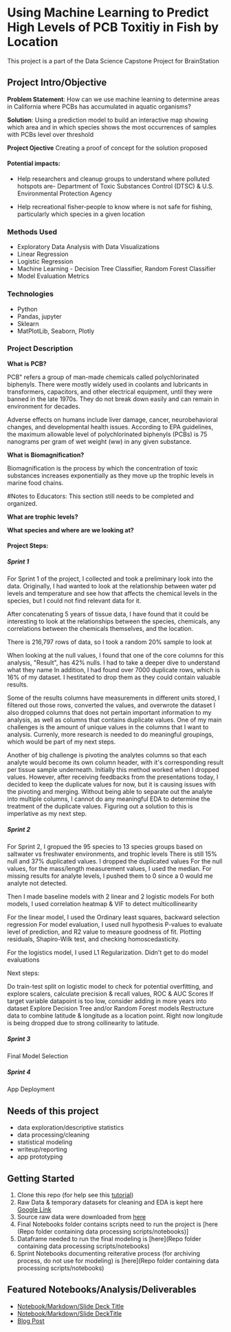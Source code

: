 # Using Machine Learning to Predict High Levels of PCB Toxitiy in Fish by Location
This project is a part of the Data Science Capstone Project for BrainStation


## Project Intro/Objective

**Problem Statement**: How can we use machine learning to determine areas in 
California where PCBs has accumulated in aquatic organisms? 


**Solution**: Using a prediction model to build an interactive map showing which area 
and in which species shows the most occurrences of samples with PCBs level over 
threshold

**Project Ojective** Creating a proof of concept for the solution proposed

#### Potential impacts:
* Help researchers and cleanup groups to understand where polluted hotspots are- Department of Toxic Substances Control (DTSC) & U.S. Environmental Protection Agency
  
* Help recreational fisher-people to know where is not safe for fishing, particularly which species in a given location


### Methods Used
* Exploratory Data Analysis with Data Visualizations
* Linear Regression
* Logistic Regression
* Machine Learning - Decision Tree Classifier, Random Forest Classifier
* Model Evaluation Metrics
  
  

### Technologies
* Python
* Pandas, jupyter
* Sklearn
* MatPlotLib, Seaborn, Plotly
   

### Project Description

**What is PCB?**

PCB" refers a group of man-made chemicals called polychlorinated biphenyls. There were mostly widely used in coolants and lubricants in transformers, capacitors, and other electrical equipment, until they were banned in the late 1970s. They do not break down easily and can remain in environment for decades.

Adverse effects on humans include liver damage, cancer, neurobehavioral changes, and developmental health issues. According to EPA guidelines, the maximum allowable level of polychlorinated biphenyls (PCBs) is 75 nanograms per gram of wet weight (ww) in any given substance.

**What is Biomagnification?**

Biomagnification is the process by which the concentration of toxic substances increases exponentially as they move up the trophic levels in marine food chains.


#Notes to Educators: This section still needs to be completed and organized.

**What are trophic levels?**

**What species and where are we looking at?**

#### Project Steps:

##### Sprint 1
For Sprint 1 of the project, I collected and took a preliminary look into the data. 
Originally, I had wanted to look at the relationship between water pd levels and temperature and see how that affects the chemical levels in the species, but I could not find relevant data for it.

After concatenating 5 years of tissue data, I have found that it could be interesting to look at the relationships between the species, chemicals, any correlations between the chemicals themselves, and the location.

There is 216,797 rows of data, so I took a random 20% sample to look at

When looking at the null values, I found that one of the core columns for this analysis, "Result", has 42% nulls. I had to take a deeper dive to understand what they name
In addition, I had found over 7000 duplicate rows, which is 16% of my dataset. I hestitated to drop them as they could contain valuable results.

Some of the results columns have measurements in different units stored, I filtered out those rows, converted the values, and overwrote the dataset
I also dropped columns that does not pertain important information to my analysis, as well as columns that contains duplicate values.
One of my main challenges is the amount of unique values in the columns that I want to analysis. Currenly, more research is needed to do meaningful groupings, which would be part of my next steps.

Another of big challenge is pivoting the analytes columns so that each analyte would become its own column header, with it's corresponding result per tissue sample underneath. Initially this method worked when I dropped  values.
However, after receiving feedbacks from the presentations today, I decided to keep the duplicate values for now, but it is causing issues with the pivoting and merging. 
Without being able to separate out the analyte into multiple columns, I cannot do any meaningful EDA to determine the treatment of the duplicate values. Figuring out a solution to this is imperlative as my next step.

##### Sprint 2
For Sprint 2, I gropued the 95 species to 13 species groups based on saltwater vs freshwater environments, and trophic levels
There is still 15% null and 37% duplicated values. I dropped the duplicated values
For the null values, for the mass/length measurement values, I used the median. For missing results for analyte levels, I pushed them to 0 since a 0 would me analyte not detected. 

Then I made baseline models with 2 linear and 2 logistic models
For both models, I used correlation heatmap & VIF to detect multicollinearity

For the linear model, I used the Ordinary least squares, backward selection regression
For model evaluation, I used null hypothesis P-values to evaluate level of prediction, and R2 value to measure goodness of fit. Plotting residuals, Shapiro-Wilk test, and checking homoscedasticity.

For the logistics model, I used L1 Regularization. Didn't get to do model evaluations

Next steps:

Do train-test split on logistic model to check for potential overfitting, and explore scalers, calculate precision & recall values, ROC & AUC Scores
If target variable datapoint is too low, consider adding in more years into dataset
Explore Decision Tree and/or Random Forest models
Restructure data to combine latitude & longitude as a location point. Right now longitude is being dropped due to strong collinearity to latitude. 


##### Sprint 3

Final Model Selection 


##### Sprint 4

App Deployment


## Needs of this project

- data exploration/descriptive statistics
- data processing/cleaning
- statistical modeling
- writeup/reporting
- app prototyping
  
## Getting Started

1. Clone this repo (for help see this [tutorial](https://help.github.com/articles/cloning-a-repository/))
2. Raw Data & temporary datasets for cleaning and EDA is kept here [Google Link](https://drive.google.com/drive/folders/1kPnh-0KWNwPPuPcm21qYIKYdAne6DzEr?usp=sharing)
3. Source raw data were downloaded from [here](https://data.ca.gov/dataset/surface-water-aquatic-organism-tissue-sample-results)   
4. Final Notebooks folder contains scripts need to run the project is [here (Repo folder containing data processing scripts/notebooks)]
5. Dataframe needed to run the final modeling is [here](Repo folder containing data processing scripts/notebooks)
6. Sprint Notebooks documenting reiterative process (for archiving process, do not use for modeling) is [here](Repo folder containing data processing scripts/notebooks)


## Featured Notebooks/Analysis/Deliverables
* [Notebook/Markdown/Slide Deck Title](link)
* [Notebook/Markdown/Slide DeckTitle](link)
* [Blog Post](link)








